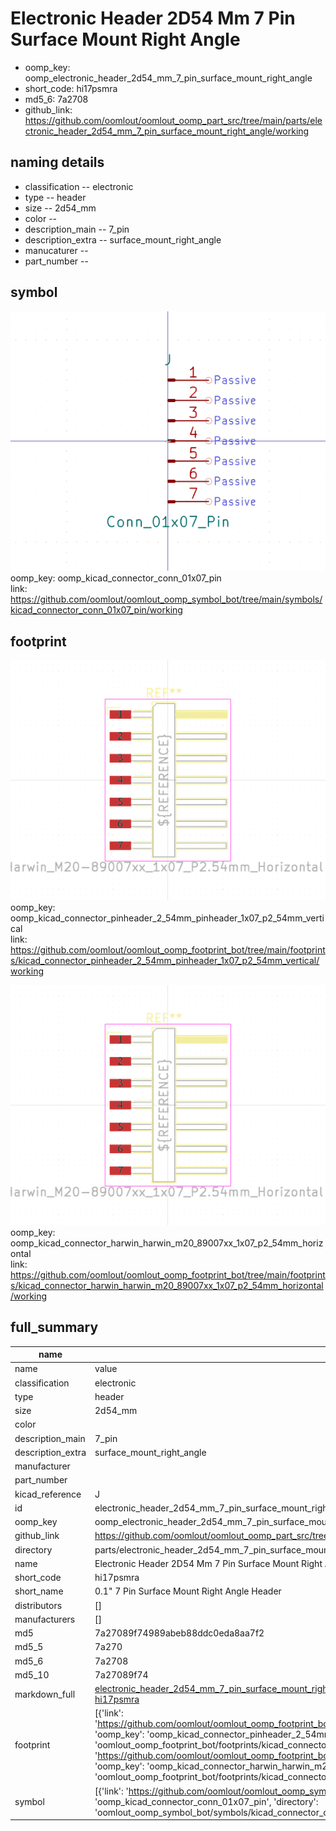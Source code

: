 # Electronic Header 2D54 Mm 7 Pin Surface Mount Right Angle

  
* oomp_key: oomp_electronic_header_2d54_mm_7_pin_surface_mount_right_angle 
* short_code: hi17psmra
* md5_6: 7a2708  
* github_link: https://github.com/oomlout/oomlout_oomp_part_src/tree/main/parts/electronic_header_2d54_mm_7_pin_surface_mount_right_angle/working  
## naming details
* classification -- electronic
* type -- header
* size -- 2d54_mm
* color -- 
* description_main -- 7_pin
* description_extra -- surface_mount_right_angle
* manucaturer -- 
* part_number -- 



## symbol

![](symbol/0/working/working_600.png)  
oomp_key: oomp_kicad_connector_conn_01x07_pin  
link: https://github.com/oomlout/oomlout_oomp_symbol_bot/tree/main/symbols/kicad_connector_conn_01x07_pin/working  

## footprint

![](footprint/0/working/working_600.png)  
oomp_key: oomp_kicad_connector_pinheader_2_54mm_pinheader_1x07_p2_54mm_vertical  
link: https://github.com/oomlout/oomlout_oomp_footprint_bot/tree/main/footprints/kicad_connector_pinheader_2_54mm_pinheader_1x07_p2_54mm_vertical/working  

![](footprint/0/working/working_600.png)  
oomp_key: oomp_kicad_connector_harwin_harwin_m20_89007xx_1x07_p2_54mm_horizontal  
link: https://github.com/oomlout/oomlout_oomp_footprint_bot/tree/main/footprints/kicad_connector_harwin_harwin_m20_89007xx_1x07_p2_54mm_horizontal/working  

## full_summary
| name | value | 
| --- | --- | 
| name | value | 
| classification | electronic | 
| type | header | 
| size | 2d54_mm | 
| color |  | 
| description_main | 7_pin | 
| description_extra | surface_mount_right_angle | 
| manufacturer |  | 
| part_number |  | 
| kicad_reference | J | 
| id | electronic_header_2d54_mm_7_pin_surface_mount_right_angle | 
| oomp_key | oomp_electronic_header_2d54_mm_7_pin_surface_mount_right_angle | 
| github_link | https://github.com/oomlout/oomlout_oomp_part_src/tree/main/parts/electronic_header_2d54_mm_7_pin_surface_mount_right_angle/working | 
| directory | parts/electronic_header_2d54_mm_7_pin_surface_mount_right_angle | 
| name | Electronic Header 2D54 Mm 7 Pin Surface Mount Right Angle | 
| short_code | hi17psmra | 
| short_name | 0.1" 7 Pin Surface Mount Right Angle Header | 
| distributors | [] | 
| manufacturers | [] | 
| md5 | 7a27089f74989abeb88ddc0eda8aa7f2 | 
| md5_5 | 7a270 | 
| md5_6 | 7a2708 | 
| md5_10 | 7a27089f74 | 
| markdown_full | [electronic_header_2d54_mm_7_pin_surface_mount_right_angle](https://github.com/oomlout/oomlout_oomp_part_src/tree/main/parts/electronic_header_2d54_mm_7_pin_surface_mount_right_angle/working)<br>[hi17psmra](https://github.com/oomlout/oomlout_oomp_part_src/tree/main/parts/electronic_header_2d54_mm_7_pin_surface_mount_right_angle/working)<br> | 
| footprint | [{'link': 'https://github.com/oomlout/oomlout_oomp_footprint_bot/tree/main/foootprntss/kicad_connector_pinheader_2_54mm_pinheader_1x07_p2_54mm_vertical', 'oomp_key': 'oomp_kicad_connector_pinheader_2_54mm_pinheader_1x07_p2_54mm_vertical', 'directory': 'oomlout_oomp_footprint_bot/footprints/kicad_connector_pinheader_2_54mm_pinheader_1x07_p2_54mm_vertical//working/working.kicad_mod'}, {'link': 'https://github.com/oomlout/oomlout_oomp_footprint_bot/tree/main/foootprntss/kicad_connector_harwin_harwin_m20_89007xx_1x07_p2_54mm_horizontal', 'oomp_key': 'oomp_kicad_connector_harwin_harwin_m20_89007xx_1x07_p2_54mm_horizontal', 'directory': 'oomlout_oomp_footprint_bot/footprints/kicad_connector_harwin_harwin_m20_89007xx_1x07_p2_54mm_horizontal//working/working.kicad_mod'}] | 
| symbol | [{'link': 'https://github.com/oomlout/oomlout_oomp_symbol_bot/tree/main/symbols/kicad_connector_conn_01x07_pin', 'oomp_key': 'oomp_kicad_connector_conn_01x07_pin', 'directory': 'oomlout_oomp_symbol_bot/symbols/kicad_connector_conn_01x07_pin//working/working.kicad_sym'}] | 
